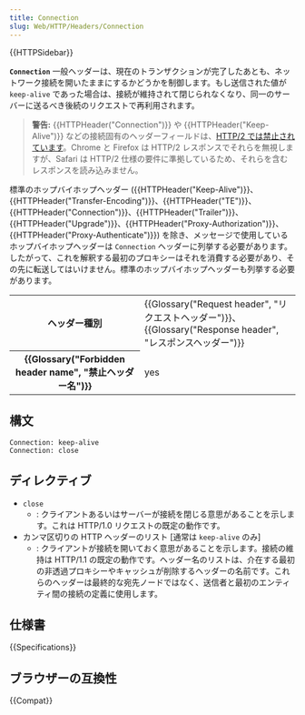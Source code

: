 ```yaml
---
title: Connection
slug: Web/HTTP/Headers/Connection
---
```


{{HTTPSidebar}}

**`Connection`** 一般ヘッダーは、現在のトランザクションが完了したあとも、ネットワーク接続を開いたままにするかどうかを制御します。もし送信された値が `keep-alive` であった場合は、接続が維持されて閉じられなくなり、同一のサーバーに送るべき後続のリクエストで再利用されます。

> **警告:** {{HTTPHeader("Connection")}} や {{HTTPHeader("Keep-Alive")}} などの接続固有のヘッダーフィールドは、[HTTP/2 では禁止されています](https://datatracker.ietf.org/doc/html/rfc7540#section-8.1.2.2)。Chrome と Firefox は HTTP/2 レスポンスでそれらを無視しますが、Safari は HTTP/2 仕様の要件に準拠しているため、それらを含むレスポンスを読み込みません。

標準のホップバイホップヘッダー ({{HTTPHeader("Keep-Alive")}}、{{HTTPHeader("Transfer-Encoding")}}、{{HTTPHeader("TE")}}、{{HTTPHeader("Connection")}}、{{HTTPHeader("Trailer")}}、{{HTTPHeader("Upgrade")}}、{{HTTPHeader("Proxy-Authorization")}}、{{HTTPHeader("Proxy-Authenticate")}}) を除き、メッセージで使用しているホップバイホップヘッダーは `Connection` ヘッダーに列挙する必要があります。したがって、これを解釈する最初のプロキシーはそれを消費する必要があり、その先に転送してはいけません。標準のホップバイホップヘッダーも列挙する必要があります。

<table class="properties">
  <tbody>
    <tr>
      <th scope="row">ヘッダー種別</th>
      <td>
        {{Glossary("Request header", "リクエストヘッダー")}}、{{Glossary("Response header", "レスポンスヘッダー")}}
      </td>
    </tr>
    <tr>
      <th scope="row">{{Glossary("Forbidden header name", "禁止ヘッダー名")}}</th>
      <td>yes</td>
    </tr>
  </tbody>
</table>

## 構文

```
Connection: keep-alive
Connection: close
```

## ディレクティブ

- `close`
  - : クライアントあるいはサーバーが接続を閉じる意思があることを示します。これは HTTP/1.0 リクエストの既定の動作です。
- カンマ区切りの HTTP ヘッダーのリスト \[通常は `keep-alive` のみ]
  - : クライアントが接続を開いておく意思があることを示します。接続の維持は HTTP/1.1 の既定の動作です。ヘッダー名のリストは、介在する最初の非透過プロキシーやキャッシュが削除するヘッダーの名前です。これらのヘッダーは最終的な宛先ノードではなく、送信者と最初のエンティティ間の接続の定義に使用します。

## 仕様書

{{Specifications}}

## ブラウザーの互換性

{{Compat}}
